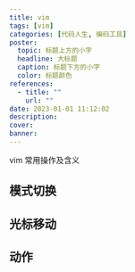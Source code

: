 ```yaml
---
title: vim
tags: [vim]
categories: [代码人生, 编码工具]
poster:
  topic: 标题上方的小字
  headline: 大标题
  caption: 标题下方的小字
  color: 标题颜色
references:
  - title: ""
    url: ""
date: 2023-01-01 11:12:02
description:
cover:
banner:
---
```


vim 常用操作及含义

<!-- more -->

## 模式切换

## 光标移动

## 动作
